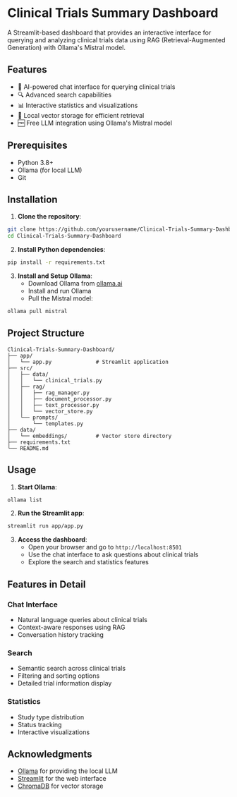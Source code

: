 # Clinical Trials Summary Dashboard

A Streamlit-based dashboard that provides an interactive interface for querying and analyzing clinical trials data using RAG (Retrieval-Augmented Generation) with Ollama's Mistral model.

## Features

- 🤖 AI-powered chat interface for querying clinical trials
- 🔍 Advanced search capabilities
- 📊 Interactive statistics and visualizations
- 💾 Local vector storage for efficient retrieval
- 🆓 Free LLM integration using Ollama's Mistral model

## Prerequisites

- Python 3.8+
- Ollama (for local LLM)
- Git

## Installation

1. **Clone the repository**:
```bash
git clone https://github.com/yourusername/Clinical-Trials-Summary-Dashboard.git
cd Clinical-Trials-Summary-Dashboard
```

2. **Install Python dependencies**:
```bash
pip install -r requirements.txt
```

3. **Install and Setup Ollama**:
   - Download Ollama from [ollama.ai](https://ollama.ai/download)
   - Install and run Ollama
   - Pull the Mistral model:
```bash
ollama pull mistral
```

## Project Structure

```
Clinical-Trials-Summary-Dashboard/
├── app/
│   └── app.py              # Streamlit application
├── src/
│   ├── data/
│   │   └── clinical_trials.py
│   ├── rag/
│   │   ├── rag_manager.py
│   │   ├── document_processor.py
│   │   ├── text_processor.py
│   │   └── vector_store.py
│   └── prompts/
│       └── templates.py
├── data/
│   └── embeddings/         # Vector store directory
├── requirements.txt
└── README.md
```

## Usage

1. **Start Ollama**:
```bash
ollama list
```

2. **Run the Streamlit app**:
```bash
streamlit run app/app.py
```

3. **Access the dashboard**:
   - Open your browser and go to `http://localhost:8501`
   - Use the chat interface to ask questions about clinical trials
   - Explore the search and statistics features

## Features in Detail

### Chat Interface
- Natural language queries about clinical trials
- Context-aware responses using RAG
- Conversation history tracking

### Search
- Semantic search across clinical trials
- Filtering and sorting options
- Detailed trial information display

### Statistics
- Study type distribution
- Status tracking
- Interactive visualizations

## Acknowledgments

- [Ollama](https://ollama.ai/) for providing the local LLM
- [Streamlit](https://streamlit.io/) for the web interface
- [ChromaDB](https://www.trychroma.com/) for vector storage